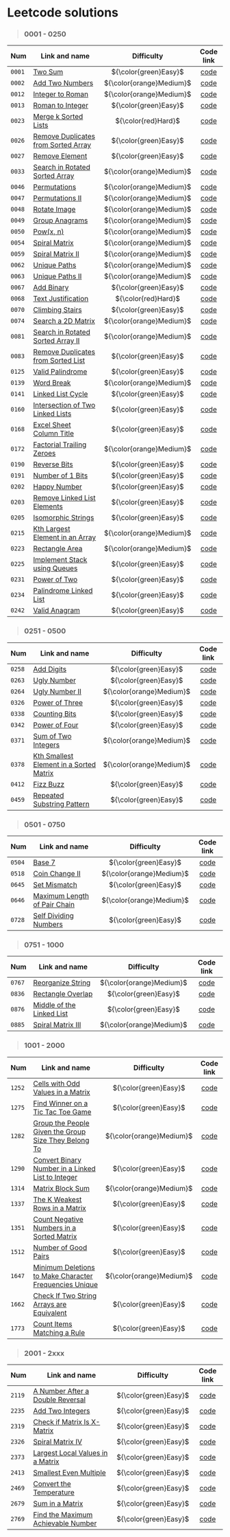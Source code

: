 # Leetcode solutions

> ### 0001 - 0250
>
| Num    | Link and name                                                                                             |        Difficulty        |                          Code link                          |
| ------ | --------------------------------------------------------------------------------------------------------- | :----------------------: | :---------------------------------------------------------: |
| `0001` | [Two Sum](https://leetcode.com/problems/two-sum/)                                                         |  ${\color{green}Easy}$   | [code](/rubannn/Leetcode/tree/main/0001%20-%200250/0001.py) |
| `0002` | [Add Two Numbers](https://leetcode.com/problems/add-two-numbers/)                                         | ${\color{orange}Medium}$ | [code](/rubannn/Leetcode/tree/main/0001%20-%200250/0002.py) |
| `0012` | [Integer to Roman](https://leetcode.com/problems/integer-to-roman/)                                       | ${\color{orange}Medium}$ | [code](/rubannn/Leetcode/tree/main/0001%20-%200250/0012.py) |
| `0013` | [Roman to Integer](https://leetcode.com/problems/roman-to-integer/)                                       |  ${\color{green}Easy}$   | [code](/rubannn/Leetcode/tree/main/0001%20-%200250/0013.py) |
| `0023` | [Merge k Sorted Lists](https://leetcode.com/problems/merge-k-sorted-lists/)                               |   ${\color{red}Hard}$    | [code](/rubannn/Leetcode/tree/main/0001%20-%200250/0023.py) |
| `0026` | [Remove Duplicates from Sorted Array](https://leetcode.com/problems/remove-duplicates-from-sorted-array/) |  ${\color{green}Easy}$   | [code](/rubannn/Leetcode/tree/main/0001%20-%200250/0026.py) |
| `0027` | [Remove Element](https://leetcode.com/problems/remove-element/)                                           |  ${\color{green}Easy}$   | [code](/rubannn/Leetcode/tree/main/0001%20-%200250/0027.py) |
| `0033` | [Search in Rotated Sorted Array](https://leetcode.com/problems/search-in-rotated-sorted-array/)           | ${\color{orange}Medium}$ | [code](/rubannn/Leetcode/tree/main/0001%20-%200250/0033.py) |
| `0046` | [Permutations](https://leetcode.com/problems/permutations/)                                               | ${\color{orange}Medium}$ | [code](/rubannn/Leetcode/tree/main/0001%20-%200250/0046.py) |
| `0047` | [Permutations II](https://leetcode.com/problems/permutations-ii/)                                         | ${\color{orange}Medium}$ | [code](/rubannn/Leetcode/tree/main/0001%20-%200250/0047.py) |
| `0048` | [Rotate Image](https://leetcode.com/problems/rotate-image/)                                               | ${\color{orange}Medium}$ | [code](/rubannn/Leetcode/tree/main/0001%20-%200250/0048.py) |
| `0049` | [Group Anagrams](https://leetcode.com/problems/group-anagrams/)                                           | ${\color{orange}Medium}$ | [code](/rubannn/Leetcode/tree/main/0001%20-%200250/0049.py) |
| `0050` | [Pow(x, n)](https://leetcode.com/problems/powx-n/)                                                        | ${\color{orange}Medium}$ | [code](/rubannn/Leetcode/tree/main/0001%20-%200250/0050.py) |
| `0054` | [Spiral Matrix](https://leetcode.com/problems/spiral-matrix/)                                             | ${\color{orange}Medium}$ | [code](/rubannn/Leetcode/tree/main/0001%20-%200250/0054.py) |
| `0059` | [Spiral Matrix II](https://leetcode.com/problems/spiral-matrix-ii/)                                       | ${\color{orange}Medium}$ | [code](/rubannn/Leetcode/tree/main/0001%20-%200250/0059.py) |
| `0062` | [Unique Paths](https://leetcode.com/problems/unique-paths/)                                               | ${\color{orange}Medium}$ | [code](/rubannn/Leetcode/tree/main/0001%20-%200250/0062.py) |
| `0063` | [Unique Paths II](https://leetcode.com/problems/unique-paths-ii/)                                         | ${\color{orange}Medium}$ | [code](/rubannn/Leetcode/tree/main/0001%20-%200250/0063.py) |
| `0067` | [Add Binary](https://leetcode.com/problems/add-binary/)                                                   |  ${\color{green}Easy}$   | [code](/rubannn/Leetcode/tree/main/0001%20-%200250/0067.py) |
| `0068` | [Text Justification](https://leetcode.com/problems/text-justification/)                                   |   ${\color{red}Hard}$    | [code](/rubannn/Leetcode/tree/main/0001%20-%200250/0068.py) |
| `0070` | [Climbing Stairs](https://leetcode.com/problems/climbing-stairs/)                                         |  ${\color{green}Easy}$   | [code](/rubannn/Leetcode/tree/main/0001%20-%200250/0070.py) |
| `0074` | [Search a 2D Matrix](https://leetcode.com/problems/search-a-2d-matrix/)                                   | ${\color{orange}Medium}$ | [code](/rubannn/Leetcode/tree/main/0001%20-%200250/0074.py) |
| `0081` | [Search in Rotated Sorted Array II](https://leetcode.com/problems/search-in-rotated-sorted-array-ii/)     | ${\color{orange}Medium}$ | [code](/rubannn/Leetcode/tree/main/0001%20-%200250/0081.py) |
| `0083` | [Remove Duplicates from Sorted List](https://leetcode.com/problems/remove-duplicates-from-sorted-list/)   |  ${\color{green}Easy}$   | [code](/rubannn/Leetcode/tree/main/0001%20-%200250/0083.py) |
| `0125` | [Valid Palindrome](https://leetcode.com/problems/valid-palindrome/)                                       |  ${\color{green}Easy}$   | [code](/rubannn/Leetcode/tree/main/0001%20-%200250/0125.py) |
| `0139` | [Word Break](https://leetcode.com/problems/word-break/)                                                   | ${\color{orange}Medium}$ | [code](/rubannn/Leetcode/tree/main/0001%20-%200250/0139.py) |
| `0141` | [Linked List Cycle](https://leetcode.com/problems/linked-list-cycle/)                                     |  ${\color{green}Easy}$   | [code](/rubannn/Leetcode/tree/main/0001%20-%200250/0141.py) |
| `0160` | [Intersection of Two Linked Lists](https://leetcode.com/problems/intersection-of-two-linked-lists/)       |  ${\color{green}Easy}$   | [code](/rubannn/Leetcode/tree/main/0001%20-%200250/0160.py) |
| `0168` | [Excel Sheet Column Title](https://leetcode.com/problems/excel-sheet-column-title/)                       |  ${\color{green}Easy}$   | [code](/rubannn/Leetcode/tree/main/0001%20-%200250/0168.py) |
| `0172` | [Factorial Trailing Zeroes](https://leetcode.com/problems/factorial-trailing-zeroes/)                     | ${\color{orange}Medium}$ | [code](/rubannn/Leetcode/tree/main/0001%20-%200250/0172.py) |
| `0190` | [Reverse Bits](https://leetcode.com/problems/reverse-bits/)                                               |  ${\color{green}Easy}$   | [code](/rubannn/Leetcode/tree/main/0001%20-%200250/0190.py) |
| `0191` | [Number of 1 Bits](https://leetcode.com/problems/number-of-1-bits/)                                       |  ${\color{green}Easy}$   | [code](/rubannn/Leetcode/tree/main/0001%20-%200250/0191.py) |
| `0202` | [Happy Number](https://leetcode.com/problems/happy-number/)                                               |  ${\color{green}Easy}$   | [code](/rubannn/Leetcode/tree/main/0001%20-%200250/0202.py) |
| `0203` | [Remove Linked List Elements](https://leetcode.com/problems/remove-linked-list-elements/)                 |  ${\color{green}Easy}$   | [code](/rubannn/Leetcode/tree/main/0001%20-%200250/0203.py) |
| `0205` | [Isomorphic Strings](https://leetcode.com/problems/isomorphic-strings/)                                   |  ${\color{green}Easy}$   | [code](/rubannn/Leetcode/tree/main/0001%20-%200250/0205.py) |
| `0215` | [Kth Largest Element in an Array](https://leetcode.com/problems/kth-largest-element-in-an-array/)         | ${\color{orange}Medium}$ | [code](/rubannn/Leetcode/tree/main/0001%20-%200250/0215.py) |
| `0223` | [Rectangle Area](https://leetcode.com/problems/rectangle-area/)                                           | ${\color{orange}Medium}$ | [code](/rubannn/Leetcode/tree/main/0001%20-%200250/0223.py) |
| `0225` | [Implement Stack using Queues](https://leetcode.com/problems/implement-stack-using-queues/)               |  ${\color{green}Easy}$   | [code](/rubannn/Leetcode/tree/main/0001%20-%200250/0225.py) |
| `0231` | [Power of Two](https://leetcode.com/problems/power-of-two/)                                               |  ${\color{green}Easy}$   | [code](/rubannn/Leetcode/tree/main/0001%20-%200250/0231.py) |
| `0234` | [Palindrome Linked List](https://leetcode.com/problems/palindrome-linked-list/)                           |  ${\color{green}Easy}$   | [code](/rubannn/Leetcode/tree/main/0001%20-%200250/0234.py) |
| `0242` | [Valid Anagram](https://leetcode.com/problems/valid-anagram/)                                             |  ${\color{green}Easy}$   | [code](/rubannn/Leetcode/tree/main/0001%20-%200250/0242.py) |

> ### 0251 - 0500
>
| Num    | Link and name                                                                                                     |        Difficulty        |                          Code link                          |
| ------ | ----------------------------------------------------------------------------------------------------------------- | :----------------------: | :---------------------------------------------------------: |
| `0258` | [Add Digits](https://leetcode.com/problems/add-digits/)                                                           |  ${\color{green}Easy}$   | [code](/rubannn/Leetcode/tree/main/0251%20-%200500/0258.py) |
| `0263` | [Ugly Number](https://leetcode.com/problems/ugly-number/)                                                         |  ${\color{green}Easy}$   | [code](/rubannn/Leetcode/tree/main/0251%20-%200500/0263.py) |
| `0264` | [Ugly Number II](https://leetcode.com/problems/ugly-number-ii/)                                                   | ${\color{orange}Medium}$ | [code](/rubannn/Leetcode/tree/main/0251%20-%200500/0264.py) |
| `0326` | [Power of Three](https://leetcode.com/problems/power-of-three/)                                                   |  ${\color{green}Easy}$   | [code](/rubannn/Leetcode/tree/main/0251%20-%200500/0326.py) |
| `0338` | [Counting Bits](https://leetcode.com/problems/counting-bits/)                                                     |  ${\color{green}Easy}$   | [code](/rubannn/Leetcode/tree/main/0251%20-%200500/0338.py) |
| `0342` | [Power of Four](https://leetcode.com/problems/power-of-four/)                                                     |  ${\color{green}Easy}$   | [code](/rubannn/Leetcode/tree/main/0251%20-%200500/0342.py) |
| `0371` | [Sum of Two Integers](https://leetcode.com/problems/sum-of-two-integers/)                                         | ${\color{orange}Medium}$ | [code](/rubannn/Leetcode/tree/main/0251%20-%200500/0371.py) |
| `0378` | [Kth Smallest Element in a Sorted Matrix](https://leetcode.com/problems/kth-smallest-element-in-a-sorted-matrix/) | ${\color{orange}Medium}$ | [code](/rubannn/Leetcode/tree/main/0251%20-%200500/0378.py) |
| `0412` | [Fizz Buzz](https://leetcode.com/problems/fizz-buzz/)                                                             |  ${\color{green}Easy}$   | [code](/rubannn/Leetcode/tree/main/0251%20-%200500/0412.py) |
| `0459` | [Repeated Substring Pattern](https://leetcode.com/problems/repeated-substring-pattern/)                           |  ${\color{green}Easy}$   | [code](/rubannn/Leetcode/tree/main/0251%20-%200500/0459.py) |

> ### 0501 - 0750
>
| Num    | Link and name                                                                               |        Difficulty        |                          Code link                          |
| ------ | ------------------------------------------------------------------------------------------- | :----------------------: | :---------------------------------------------------------: |
| `0504` | [Base 7](https://leetcode.com/problems/base-7/)                                             |  ${\color{green}Easy}$   | [code](/rubannn/Leetcode/tree/main/0501%20-%200750/0504.py) |
| `0518` | [Coin Change II](https://leetcode.com/problems/coin-change-ii/)                             | ${\color{orange}Medium}$ | [code](/rubannn/Leetcode/tree/main/0501%20-%200750/0518.py) |
| `0645` | [Set Mismatch](https://leetcode.com/problems/set-mismatch/)                                 |  ${\color{green}Easy}$   | [code](/rubannn/Leetcode/tree/main/0501%20-%200750/0645.py) |
| `0646` | [Maximum Length of Pair Chain](https://leetcode.com/problems/maximum-length-of-pair-chain/) | ${\color{orange}Medium}$ | [code](/rubannn/Leetcode/tree/main/0501%20-%200750/0646.py) |
| `0728` | [Self Dividing Numbers](https://leetcode.com/problems/self-dividing-numbers/)               |  ${\color{green}Easy}$   | [code](/rubannn/Leetcode/tree/main/0501%20-%200750/0728.py) |

> ### 0751 - 1000
>
| Num    | Link and name                                                                         |        Difficulty        |                          Code link                          |
| ------ | ------------------------------------------------------------------------------------- | :----------------------: | :---------------------------------------------------------: |
| `0767` | [Reorganize String](https://leetcode.com/problems/reorganize-string/)                 | ${\color{orange}Medium}$ | [code](/rubannn/Leetcode/tree/main/0751%20-%201000/0767.py) |
| `0836` | [Rectangle Overlap](https://leetcode.com/problems/rectangle-overlap/)                 |  ${\color{green}Easy}$   | [code](/rubannn/Leetcode/tree/main/0751%20-%201000/0836.py) |
| `0876` | [Middle of the Linked List](https://leetcode.com/problems/middle-of-the-linked-list/) |  ${\color{green}Easy}$   | [code](/rubannn/Leetcode/tree/main/0751%20-%201000/0876.py) |
| `0885` | [Spiral Matrix III](https://leetcode.com/problems/spiral-matrix-iii/)                 | ${\color{orange}Medium}$ | [code](/rubannn/Leetcode/tree/main/0751%20-%201000/0885.py) |

> ### 1001 - 2000
>
| Num    | Link and name                                                                                                                                   |        Difficulty        |                          Code link                          |
| ------ | ----------------------------------------------------------------------------------------------------------------------------------------------- | :----------------------: | :---------------------------------------------------------: |
| `1252` | [Cells with Odd Values in a Matrix](https://leetcode.com/problems/cells-with-odd-values-in-a-matrix/)                                           |  ${\color{green}Easy}$   | [code](/rubannn/Leetcode/tree/main/1001%20-%202000/1252.py) |
| `1275` | [Find Winner on a Tic Tac Toe Game](https://leetcode.com/problems/find-winner-on-a-tic-tac-toe-game/)                                           |  ${\color{green}Easy}$   | [code](/rubannn/Leetcode/tree/main/1001%20-%202000/1275.py) |
| `1282` | [Group the People Given the Group Size They Belong To](https://leetcode.com/problems/group-the-people-given-the-group-size-they-belong-to/)     | ${\color{orange}Medium}$ | [code](/rubannn/Leetcode/tree/main/1001%20-%202000/1282.py) |
| `1290` | [Convert Binary Number in a Linked List to Integer](https://leetcode.com/problems/convert-binary-number-in-a-linked-list-to-integer/)           |  ${\color{green}Easy}$   | [code](/rubannn/Leetcode/tree/main/1001%20-%202000/1290.py) |
| `1314` | [Matrix Block Sum](https://leetcode.com/problems/matrix-block-sum/)                                                                             | ${\color{orange}Medium}$ | [code](/rubannn/Leetcode/tree/main/1001%20-%202000/1314.py) |
| `1337` | [The K Weakest Rows in a Matrix](https://leetcode.com/problems/the-k-weakest-rows-in-a-matrix/)                                                 |  ${\color{green}Easy}$   | [code](/rubannn/Leetcode/tree/main/1001%20-%202000/1337.py) |
| `1351` | [Count Negative Numbers in a Sorted Matrix](https://leetcode.com/problems/count-negative-numbers-in-a-sorted-matrix/)                           |  ${\color{green}Easy}$   | [code](/rubannn/Leetcode/tree/main/1001%20-%202000/1351.py) |
| `1512` | [Number of Good Pairs](https://leetcode.com/problems/number-of-good-pairs/)                                                                     |  ${\color{green}Easy}$   | [code](/rubannn/Leetcode/tree/main/1001%20-%202000/1512.py) |
| `1647` | [Minimum Deletions to Make Character Frequencies Unique](https://leetcode.com/problems/minimum-deletions-to-make-character-frequencies-unique/) | ${\color{orange}Medium}$ | [code](/rubannn/Leetcode/tree/main/1001%20-%202000/1647.py) |
| `1662` | [Check If Two String Arrays are Equivalent](https://leetcode.com/problems/check-if-two-string-arrays-are-equivalent/)                           |  ${\color{green}Easy}$   | [code](/rubannn/Leetcode/tree/main/1001%20-%202000/1662.py) |
| `1773` | [Count Items Matching a Rule](https://leetcode.com/problems/count-items-matching-a-rule/)                                                       |  ${\color{green}Easy}$   | [code](/rubannn/Leetcode/tree/main/1001%20-%202000/1773.py) |

> ### 2001 - 2xxx
>
| Num    | Link and name                                                                                           |      Difficulty       |                          Code link                          |
| ------ | ------------------------------------------------------------------------------------------------------- | :-------------------: | :---------------------------------------------------------: |
| `2119` | [A Number After a Double Reversal](https://leetcode.com/problems/a-number-after-a-double-reversal/)     | ${\color{green}Easy}$ | [code](/rubannn/Leetcode/tree/main/2001%20-%202xxx/2119.py) |
| `2235` | [Add Two Integers](https://leetcode.com/problems/add-two-integers/)                                     | ${\color{green}Easy}$ | [code](/rubannn/Leetcode/tree/main/2001%20-%202xxx/2235.py) |
| `2319` | [Check if Matrix Is X-Matrix](https://leetcode.com/problems/check-if-matrix-is-x-matrix/)               | ${\color{green}Easy}$ | [code](/rubannn/Leetcode/tree/main/2001%20-%202xxx/2319.py) |
| `2326` | [Spiral Matrix IV](https://leetcode.com/problems/spiral-matrix-iv/)                                     | ${\color{green}Easy}$ | [code](/rubannn/Leetcode/tree/main/2001%20-%202xxx/2326.py) |
| `2373` | [Largest Local Values in a Matrix](https://leetcode.com/problems/largest-local-values-in-a-matrix/)     | ${\color{green}Easy}$ | [code](/rubannn/Leetcode/tree/main/2001%20-%202xxx/2373.py) |
| `2413` | [Smallest Even Multiple](https://leetcode.com/problems/smallest-even-multiple/)                         | ${\color{green}Easy}$ | [code](/rubannn/Leetcode/tree/main/2001%20-%202xxx/2413.py) |
| `2469` | [Convert the Temperature](https://leetcode.com/problems/convert-the-temperature/)                       | ${\color{green}Easy}$ | [code](/rubannn/Leetcode/tree/main/2001%20-%202xxx/2469.py) |
| `2679` | [Sum in a Matrix](https://leetcode.com/problems/sum-in-a-matrix/)                                       | ${\color{green}Easy}$ | [code](/rubannn/Leetcode/tree/main/2001%20-%202xxx/2679.py) |
| `2769` | [Find the Maximum Achievable Number](https://leetcode.com/problems/find-the-maximum-achievable-number/) | ${\color{green}Easy}$ | [code](/rubannn/Leetcode/tree/main/2001%20-%202xxx/2769.py) |
